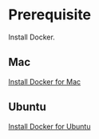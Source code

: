 # Prerequisite

Install Docker.

## Mac

[Install Docker for Mac](https://docs.docker.com/docker-for-mac/install/)

## Ubuntu

[Install Docker for Ubuntu](https://docs.docker.com/install/linux/docker-ce/ubuntu/#install-docker-ce)
